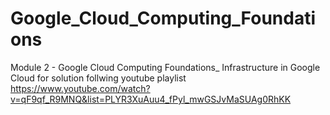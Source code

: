 # Google_Cloud_Computing_Foundations

Module 2 - Google Cloud Computing Foundations_ Infrastructure in Google Cloud
for solution follwing youtube playlist
https://www.youtube.com/watch?v=qF9qf_R9MNQ&list=PLYR3XuAuu4_fPyl_mwGSJvMaSUAg0RhKK
